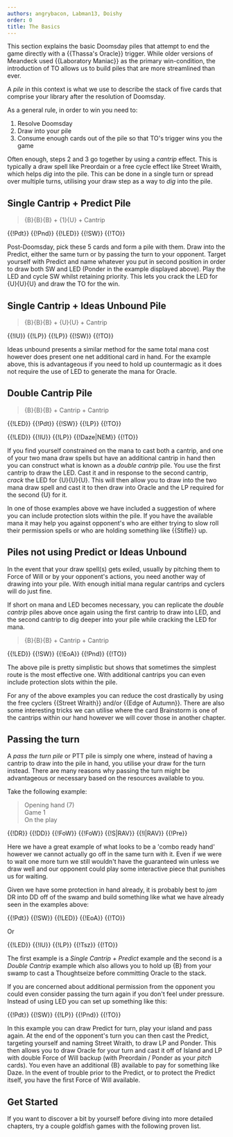 ```yaml
---
authors: angrybacon, Labman13, Doishy
order: 0
title: The Basics
---
```


This section explains the basic Doomsday piles that attempt to end the game
directly with a {{Thassa's Oracle}} trigger. While older versions of Meandeck
used {{Laboratory Maniac}} as the primary win-condition, the introduction of TO
allows us to build piles that are more streamlined than ever.

A *pile* in this context is what we use to describe the stack of five cards that
comprise your library after the resolution of Doomsday.

As a general rule, in order to win you need to:

1. Resolve Doomsday
1. Draw into your pile
1. Consume enough cards out of the pile so that TO's trigger wins you the game

Often enough, steps 2 and 3 go together by using a *cantrip* effect. This is
typically a draw spell like Preordain or a free cycle effect like Street Wraith,
which helps *dig* into the pile. This can be done in a single turn or spread
over multiple turns, utilising your draw step as a way to *dig* into the pile.

## Single Cantrip + Predict Pile

> {B}{B}{B} + {1}{U} + Cantrip

<row variant="pile">{{!Pdt}} {{!Pnd}} {{!LED}} {{!SW}} {{!TO}}</row>

Post-Doomsday, pick these 5 cards and form a pile with them. Draw into the
Predict, either the same turn or by passing the turn to your opponent. Target
yourself with Predict and name whatever you put in second position in order to
draw both SW and LED (Ponder in the example displayed above). Play the LED and
cycle SW whilst retaining priority. This lets you crack the LED for {U}{U}{U}
and draw the TO for the win.

## Single Cantrip + Ideas Unbound Pile

> {B}{B}{B} + {U}{U} + Cantrip

<row variant="pile">{{!IU}} {{!LP}} {{!LP}} {{!SW}} {{!TO}}</row>

Ideas unbound presents a similar method for the same total mana cost however
does present one net additional card in hand. For the example above, this is
advantageous if you need to hold up countermagic as it does not require the use
of LED to generate the mana for Oracle.

## Double Cantrip Pile

> {B}{B}{B} + Cantrip + Cantrip

<row variant="pile">{{!LED}} {{!Pdt}} {{!SW}} {{!LP}} {{!TO}}</row>

<row variant="pile">{{!LED}} {{!IU}} {{!LP}} {{!Daze|NEM}} {{!TO}}</row>

If you find yourself constrained on the mana to cast both a cantrip, and one of
your two mana draw spells but have an additional cantrip in hand then you can
construct what is known as a *double cantrip* pile. You use the first cantrip to
draw the LED. Cast it and in response to the second cantrip, *crack* the LED for
{U}{U}{U}. This will then allow you to draw into the two mana draw spell and
cast it to then draw into Oracle and the LP required for the second {U} for it.

In one of those examples above we have included a suggestion of where you can
include protection slots within the pile. If you have the available mana it may
help you against opponent's who are either trying to slow roll their permission
spells or who are holding something like {{Stifle}} up.

## Piles not using Predict or Ideas Unbound

In the event that your draw spell(s) gets exiled, usually by pitching them to
Force of Will or by your opponent's actions, you need another way of drawing
into your pile. With enough initial mana regular cantrips and cyclers will do
just fine.

If short on mana and LED becomes necessary, you can replicate the *double
cantrip* piles above once again using the first cantrip to draw into LED, and
the second cantrip to dig deeper into your pile while cracking the LED for mana.

> {B}{B}{B} + Cantrip + Cantrip

<row variant="pile">{{!LED}} {{!SW}} {{!EoA}} {{!Pnd}} {{!TO}}</row>

The above pile is pretty simplistic but shows that sometimes the simplest route
is the most effective one. With additional cantrips you can even include
protection slots within the pile.

For any of the above examples you can reduce the cost drastically by using the
free cyclers {{Street Wraith}} and/or {{Edge of Autumn}}. There are also some
interesting tricks we can utilise where the card Brainstorm is one of the
cantrips within our hand however we will cover those in another chapter.

## Passing the turn

A *pass the turn pile* or PTT pile is simply one where, instead of having a
cantrip to draw into the pile in hand, you utilise your draw for the turn
instead. There are many reasons why passing the turn might be advantageous or
necessary based on the resources available to you.

Take the following example:

> Opening hand (7)  
> Game 1  
> On the play

<row variant="hand">{{!DR}} {{!DD}} {{!FoW}} {{!FoW}} {{!S|RAV}} {{!I|RAV}} {{!Pre}}</row>

Here we have a great example of what looks to be a 'combo ready hand' however we
cannot actually go off in the same turn with it. Even if we were to wait one
more turn we still wouldn't have the guaranteed win unless we draw well and our
opponent could play some interactive piece that punishes us for waiting.

Given we have some protection in hand already, it is probably best to *jam* DR
into DD off of the swamp and build something like what we have already seen in
the examples above:

<row variant="pile">{{!Pdt}} {{!SW}} {{!LED}} {{!EoA}} {{!TO}}</row>

Or

<row variant="pile">{{!LED}} {{!IU}} {{!LP}} {{!Tsz}} {{!TO}}</row>

The first example is a *Single Cantrip + Predict* example and the second is a
*Double Cantrip* example which also allows you to hold up {B} from your swamp to
cast a Thoughtseize before committing Oracle to the stack.

If you are concerned about additional permission from the opponent you could
even consider passing the turn again if you don't feel under pressure. Instead
of using LED you can set up something like this:

<row variant="pile">{{!Pdt}} {{!SW}} {{!LP}} {{!Pnd}} {{!TO}}</row>

In this example you can draw Predict for turn, play your island and pass again.
At the end of the opponent's turn you can then cast the Predict, targeting
yourself and naming Street Wraith, to draw LP and Ponder. This then allows you
to draw Oracle for your turn and cast it off of Island and LP with double Force
of Will backup (with Preordain / Ponder as your *pitch* cards). You even have an
additional {B} available to pay for something like Daze. In the event of trouble
prior to the Predict, or to protect the Predict itself, you have the first Force
of Will available.

## Get Started

If you want to discover a bit by yourself before diving into more detailed
chapters, try a couple goldfish games with the following proven list.

<deck path="meandeck.ubrg.txt" />
